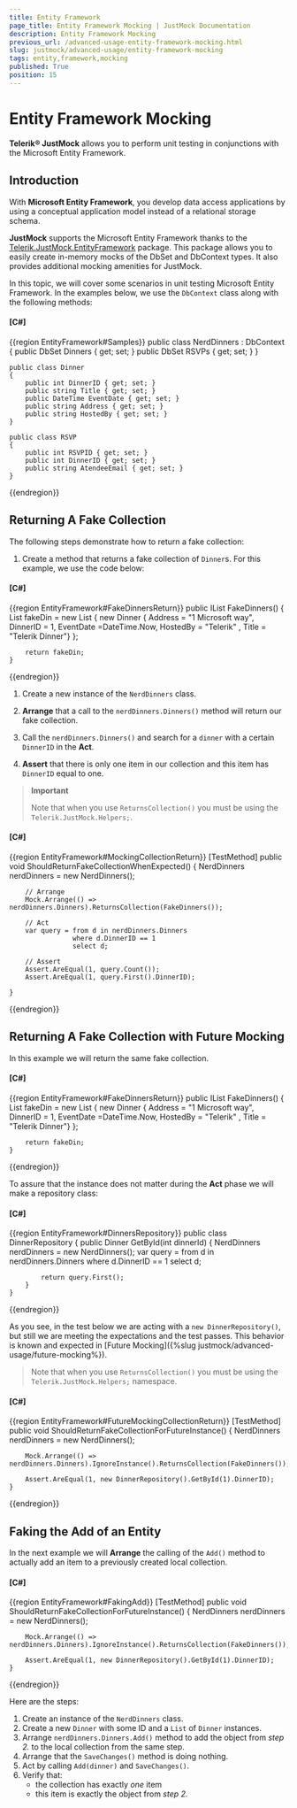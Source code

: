 ```yaml
---
title: Entity Framework
page_title: Entity Framework Mocking | JustMock Documentation
description: Entity Framework Mocking
previous_url: /advanced-usage-entity-framework-mocking.html
slug: justmock/advanced-usage/entity-framework-mocking
tags: entity,framework,mocking
published: True
position: 15
---
```


# Entity Framework Mocking

__Telerik® JustMock__ allows you to perform unit testing in conjunctions with the Microsoft Entity Framework.

## Introduction

With __Microsoft Entity Framework__, you develop data access applications by using a conceptual application model instead of a relational storage schema.

__JustMock__ supports the Microsoft Entity Framework thanks to the [Telerik.JustMock.EntityFramework](https://github.com/tailsu/Telerik.JustMock.EntityFramework) package. This package allows you to easily create in-memory mocks of the DbSet and DbContext types. It also provides additional mocking amenities for JustMock.

In this topic, we will cover some scenarios in unit testing Microsoft Entity Framework. In the examples below, we use the `DbContext` class along with the following methods:

  #### __[C#]__

  {{region EntityFramework#Samples}}
	public class NerdDinners : DbContext
	{
	    public DbSet<Dinner> Dinners { get; set; }
	    public DbSet<RSVP> RSVPs { get; set; }
	}
	
	public class Dinner
	{
	    public int DinnerID { get; set; }
	    public string Title { get; set; }
	    public DateTime EventDate { get; set; }
	    public string Address { get; set; }
	    public string HostedBy { get; set; }
	}
	
	public class RSVP
	{
	    public int RSVPID { get; set; }
	    public int DinnerID { get; set; }
	    public string AtendeeEmail { get; set; }
	}
   
  {{endregion}}


## Returning A Fake Collection

The following steps demonstrate how to return a fake collection:

1. Create a method that returns a fake collection of `Dinner`s. For this example, we use the code below:

  #### __[C#]__

  {{region EntityFramework#FakeDinnersReturn}}
    public IList<Dinner> FakeDinners()
	{ 
	    List<Dinner> fakeDin = new List<Dinner>
	    {
	        new Dinner { Address = "1 Microsoft way", DinnerID = 1, EventDate =DateTime.Now, HostedBy = "Telerik" , Title = "Telerik Dinner"}
	    };
	
	    return fakeDin;
	}
  {{endregion}}

1. Create a new instance of the `NerdDinners` class.

1. __Arrange__ that a call to the `nerdDinners.Dinners()` method will return our fake collection.

1. Call the `nerdDinners.Dinners()` and search for a `dinner` with a certain `DinnerID` in the __Act__.

1. __Assert__ that there is only one item in our collection and this item has `DinnerID` equal to one.

> **Important**
>
> Note that when you use `ReturnsCollection()` you must be using the `Telerik.JustMock.Helpers;`.

  #### __[C#]__

  {{region EntityFramework#MockingCollectionReturn}}
	[TestMethod]
	public void ShouldReturnFakeCollectionWhenExpected()
	{
	    NerdDinners nerdDinners = new NerdDinners();
	
	    // Arrange
	    Mock.Arrange(() => nerdDinners.Dinners).ReturnsCollection(FakeDinners());
	
	    // Act
	    var query = from d in nerdDinners.Dinners
	                where d.DinnerID == 1
	                select d;
	
	    // Assert
	    Assert.AreEqual(1, query.Count());
	    Assert.AreEqual(1, query.First().DinnerID);
	
	}
  {{endregion}}

## Returning A Fake Collection with Future Mocking

In this example we will return the same fake collection.

  #### __[C#]__

  {{region EntityFramework#FakeDinnersReturn}}
    public IList<Dinner> FakeDinners()
	{ 
	    List<Dinner> fakeDin = new List<Dinner>
	    {
	        new Dinner { Address = "1 Microsoft way", DinnerID = 1, EventDate =DateTime.Now, HostedBy = "Telerik" , Title = "Telerik Dinner"}
	    };
	
	    return fakeDin;
	}
  {{endregion}}

To assure that the instance does not matter during the __Act__ phase we will make a repository class:

  #### __[C#]__

  {{region EntityFramework#DinnersRepository}}
	public class DinnerRepository
	{
	    public Dinner GetById(int dinnerId)
	    {
	        NerdDinners nerdDinners = new NerdDinners();
	        var query = from d in nerdDinners.Dinners
	                    where d.DinnerID == 1
	                    select d;
	
	        return query.First();
	    }
	}
  {{endregion}}

As you see, in the test below we are acting with a `new DinnerRepository()`, but still we are meeting the expectations and the test passes. This behavior is known and expected in [Future Mocking]({%slug justmock/advanced-usage/future-mocking%}).

> Note that when you use `ReturnsCollection()` you must be using the `Telerik.JustMock.Helpers;` namespace.

  #### __[C#]__

  {{region EntityFramework#FutureMockingCollectionReturn}}
	[TestMethod]
	public void ShouldReturnFakeCollectionForFutureInstance()
	{
	    NerdDinners nerdDinners = new NerdDinners();
	
	    Mock.Arrange(() => nerdDinners.Dinners).IgnoreInstance().ReturnsCollection(FakeDinners());
	
	    Assert.AreEqual(1, new DinnerRepository().GetById(1).DinnerID);
	}	
  {{endregion}}

## Faking the Add of an Entity

In the next example we will __Arrange__ the calling of the `Add()` method to actually add an item to a previously created local collection.

  #### __[C#]__
  
  {{region EntityFramework#FakingAdd}}
	[TestMethod]
	public void ShouldReturnFakeCollectionForFutureInstance()
	{
	    NerdDinners nerdDinners = new NerdDinners();
	
	    Mock.Arrange(() => nerdDinners.Dinners).IgnoreInstance().ReturnsCollection(FakeDinners());
	
	    Assert.AreEqual(1, new DinnerRepository().GetById(1).DinnerID);
	}	
  {{endregion}}

Here are the steps:

1. Create an instance of the `NerdDinners` class.
1. Create a new `Dinner` with some ID and a `List` of `Dinner` instances.
1. Arrange `nerdDinners.Dinners.Add()` method to add the object from *step 2.* to the local collection from the same step.
1. Arrange that the `SaveChanges()` method is doing nothing.
1. Act by calling `Add(dinner)` and `SaveChanges()`.
1. Verify that:
	* the collection has exactly *one* item
	* this item is exactly the object from *step 2.*
